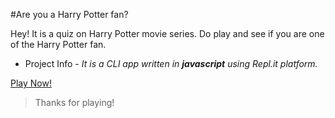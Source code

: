 #Are you a Harry Potter fan?

Hey! It is a quiz on Harry Potter movie series. Do play and see if you are one of the Harry Potter fan.

- Project Info - _It is a CLI app written in **javascript** using Repl.it platform._

[Play Now!]( https://replit.com/@bhumika27/Quiz-HarryPotter?embed=1&output=1 "Quiz- Are you a Harrry Potter fan?")

>Thanks for playing!
